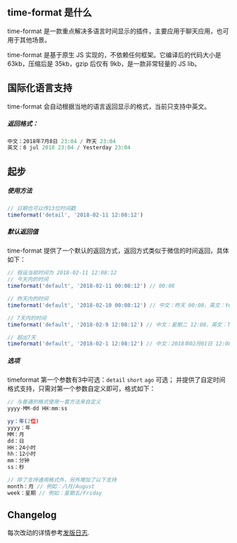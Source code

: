 ## time-format 是什么

time-format 是一款重点解决多语言时间显示的插件，主要应用于聊天应用，也可用于其他场景。

time-format 是基于原生 JS 实现的，不依赖任何框架。它编译后的代码大小是 63kb，压缩后是 35kb，gzip 后仅有 9kb，是一款非常轻量的 JS lib。

## 国际化语言支持
time-format 会自动根据当地的语言返回显示的格式，当前只支持中英文。

##### 返回格式：
``` js
中文：2018年7月8日 23:04 / 昨天 23:04
英文：8 jul 2018 23:04 / Yesterday 23:04
```

## 起步

##### 使用方法

``` js
// 日期也可以传13位时间戳
timeformat('detail', '2018-02-11 12:08:12')
```

##### 默认返回值
time-format 提供了一个默认的返回方式，返回方式类似于微信的时间返回，具体如下：

``` js
// 假设当前时间为 2018-02-11 12:08:12 
// 今天内的时间
timeformat('default', '2018-02-11 00:08:12') // 00:08

// 昨天内的时间
timeformat('default', '2018-02-10 00:08:12') // 中文：昨天 00:08，英文：Yesterday 00:08

// 7天内的时间
timeformat('default', '2018-02-9 12:08:12') // 中文：星期二 12:08，英文：Tuesday 12:08

// 超出7天
timeformat('default', '2018-02-1 12:08:12') // 中文：2018年02月01日 12:08，英文：1 jan 2018 12:08
```

##### 选项
timeformat 第一个参数有3中可选：`detail` `short` `ago` 可选；
并提供了自定时间格式支持，只需对第一个参数自定义即可，格式如下：
``` js
// 与普通的格式使用一套方法来自定义
yyyy-MM-dd HH:mm:ss

yy：年(2位)
yyyy：年
MM：月
dd：日
HH：24小时
hh：12小时
mm：分钟
ss：秒

// 除了支持通用格式外，另外增加了以下支持
month：月 // 例如：八月/August
week：星期 // 例如：星期五/Friday
```

## Changelog

每次改动的详情参考[发版日志](https://github.com/varjay/time-format/releases).
